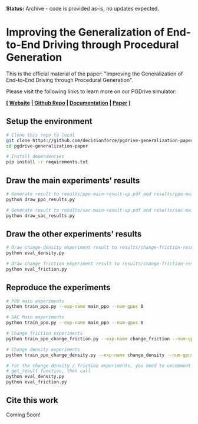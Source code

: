 
**Status:** Archive - code is provided as-is, no updates expected.

# Improving the Generalization of End-to-End Driving through Procedural Generation

This is the official material of the paper: "Improving the Generalization of End-to-End Driving through Procedural Generation".

Please visit the following links to learn more on our PGDrive simulator:

**[ [Website](https://decisionforce.github.io/pgdrive/) | [Github Repo](https://github.com/decisionforce/pgdrive) | [Documentation](https://pgdrive.readthedocs.io/) | [Paper](#) ]**

## Setup the environment

```bash
# Clone this repo to local
git clone https://github.com/decisionforce/pgdrive-generalization-paper.git
cd pgdrive-generalization-paper

# Install dependencies
pip install -r requirements.txt
```


## Draw the main experiments' results

```bash
# Generate result to results/ppo-main-result-up.pdf and results/ppo-main-result-down.pdf
python draw_ppo_results.py

# Generate result to results/sac-main-result-up.pdf and results/sac-main-result-down.pdf
python draw_sac_results.py
```


## Draw the other experiments' results

```bash
# Draw change density experiment result to results/change-friction-result.pdf
python eval_density.py

# Draw change friction experiment result to results/change-friction-result.pdf
python eval_friction.py
```


## Reproduce the experiments

```bash
# PPO main experiments
python train_ppo.py --exp-name main_ppo --num-gpus 0

# SAC Main experiments
python train_ppo.py --exp-name main_ppo --num-gpus 0

# Change friction experiments
python train_ppo_change_friction.py --exp-name change_friction --num-gpus 0

# Change density experiments
python train_ppo_change_density.py --exp-name change_density --num-gpus 0

# For the change density / friction experiments, you need to uncomment the script to call
# get_result function, then call
python eval_density.py
python eval_friction.py
```


## Cite this work

Coming Soon!

